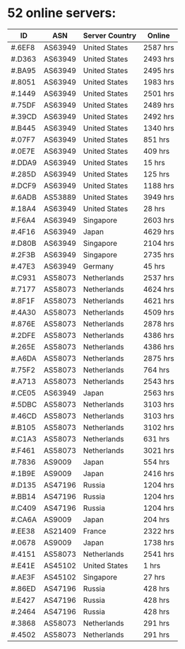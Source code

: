# 52 online servers:

| ID | ASN | Server Country | Online |
| ------ | ------ | ------ | ------ |
| #.6EF8 | AS63949 | United States | 2587 hrs |
| #.D363 | AS63949 | United States | 2493 hrs |
| #.BA95 | AS63949 | United States | 2495 hrs |
| #.8051 | AS63949 | United States | 1983 hrs |
| #.1449 | AS63949 | United States | 2501 hrs |
| #.75DF | AS63949 | United States | 2489 hrs |
| #.39CD | AS63949 | United States | 2492 hrs |
| #.B445 | AS63949 | United States | 1340 hrs |
| #.07F7 | AS63949 | United States | 851 hrs |
| #.0E7E | AS63949 | United States | 409 hrs |
| #.DDA9 | AS63949 | United States | 15 hrs |
| #.285D | AS63949 | United States | 125 hrs |
| #.DCF9 | AS63949 | United States | 1188 hrs |
| #.6ADB | AS53889 | United States | 3949 hrs |
| #.18A4 | AS63949 | United States | 28 hrs |
| #.F6A4 | AS63949 | Singapore | 2603 hrs |
| #.4F16 | AS63949 | Japan | 4629 hrs |
| #.D80B | AS63949 | Singapore | 2104 hrs |
| #.2F3B | AS63949 | Singapore | 2735 hrs |
| #.47E3 | AS63949 | Germany | 45 hrs |
| #.C931 | AS58073 | Netherlands | 2537 hrs |
| #.7177 | AS58073 | Netherlands | 4624 hrs |
| #.8F1F | AS58073 | Netherlands | 4621 hrs |
| #.4A30 | AS58073 | Netherlands | 4509 hrs |
| #.876E | AS58073 | Netherlands | 2878 hrs |
| #.2DFE | AS58073 | Netherlands | 4386 hrs |
| #.265E | AS58073 | Netherlands | 4386 hrs |
| #.A6DA | AS58073 | Netherlands | 2875 hrs |
| #.75F2 | AS58073 | Netherlands | 764 hrs |
| #.A713 | AS58073 | Netherlands | 2543 hrs |
| #.CE05 | AS63949 | Japan | 2563 hrs |
| #.5DBC | AS58073 | Netherlands | 3103 hrs |
| #.46CD | AS58073 | Netherlands | 3103 hrs |
| #.B105 | AS58073 | Netherlands | 3102 hrs |
| #.C1A3 | AS58073 | Netherlands | 631 hrs |
| #.F461 | AS58073 | Netherlands | 3021 hrs |
| #.7836 | AS9009 | Japan | 554 hrs |
| #.1B9E | AS9009 | Japan | 2416 hrs |
| #.D135 | AS47196 | Russia | 1204 hrs |
| #.BB14 | AS47196 | Russia | 1204 hrs |
| #.C409 | AS47196 | Russia | 1204 hrs |
| #.CA6A | AS9009 | Japan | 204 hrs |
| #.EE38 | AS21409 | France | 2322 hrs |
| #.0678 | AS9009 | Japan | 1738 hrs |
| #.4151 | AS58073 | Netherlands | 2541 hrs |
| #.E41E | AS45102 | United States | 1 hrs |
| #.AE3F | AS45102 | Singapore | 27 hrs |
| #.86ED | AS47196 | Russia | 428 hrs |
| #.E427 | AS47196 | Russia | 428 hrs |
| #.2464 | AS47196 | Russia | 428 hrs |
| #.3868 | AS58073 | Netherlands | 291 hrs |
| #.4502 | AS58073 | Netherlands | 291 hrs |

